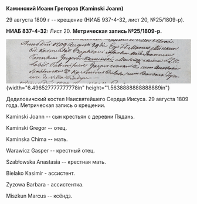 **Каминский Иоанн Грегоров (Kaminski Joann)**

29 августа 1809 г -- крещение (НИАБ 937-4-32, лист 20, №25/1809-р).

**НИАБ 837-4-32:** Лист 20. **Метрическая запись №25/1809-р.**

![](./media/5fbedd3c7b0117b50728fe1697acbdf9adfc8bcb.png){width="6.496527777777778in"
height="1.5638888888888889in"}

Дедиловичский костел Наисвятейшего Сердца Иисуса. 29 августа 1809 года.
Метрическая запись о крещении.

Kaminski Joann -- сын крестьян с деревни Пядань.

Kaminski Gregor -- отец.

Kaminska Chima -- мать.

Warawicz Gasper -- крестный отец.

Szabłowska Anastasia -- крестная мать.

Bielako Kasimir - ассистент.

Zyzowa Barbara - ассистентка.

Miszkun Marcus -- ксёндз.
